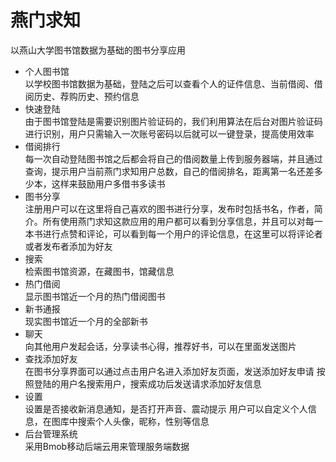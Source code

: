 # 燕门求知
  以燕山大学图书馆数据为基础的图书分享应用   
  * 个人图书馆	  
  以学校图书馆数据为基础，登陆之后可以查看个人的证件信息、当前借阅、借阅历史、荐购历史、预约信息  
  * 快速登陆	
    由于图书馆登陆是需要识别图片验证码的，我们利用算法在后台对图片验证码进行识别，用户只需输入一次账号密码以后就可以一键登录，提高使用效率
  * 借阅排行	
  每一次自动登陆图书馆之后都会将自己的借阅数量上传到服务器端，并且通过查询，提示用户当前燕门求知用户总数，自己的借阅排名，距离第一名还差多少本，这样来鼓励用户多借书多读书
  * 图书分享	
  注册用户可以在这里将自己喜欢的图书进行分享，发布时包括书名，作者，简介。所有使用燕门求知这款应用的用户都可以看到分享信息，并且可以对每一本书进行点赞和评论，可以看到每一个用户的评论信息，在这里可以将评论者或者发布者添加为好友
  * 搜索	
  检索图书馆资源，在藏图书，馆藏信息
  * 热门借阅	
  显示图书馆近一个月的热门借阅图书
  * 新书通报	
  现实图书馆近一个月的全部新书
  * 聊天	
  向其他用户发起会话，分享读书心得，推荐好书，可以在里面发送图片
  * 查找添加好友	
  在图书分享界面可以通过点击用户名进入添加好友页面，发送添加好友申请
  按照登陆的用户名搜索用户，搜索成功后发送请求添加好友信息
  * 设置	
  设置是否接收新消息通知，是否打开声音、震动提示
  用户可以自定义个人信息，在图库中搜索个人头像，昵称，性别等信息
  * 后台管理系统	
  采用Bmob移动后端云用来管理服务端数据
